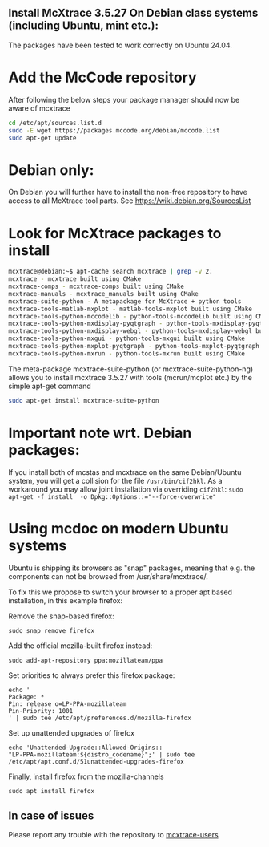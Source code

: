 ## Install McXtrace 3.5.27 On Debian class systems (including Ubuntu, mint etc.):
The packages have been tested to work correctly on Ubuntu 24.04.

# Add the McCode repository
After following the below steps your package manager should now be aware of mcxtrace
```bash
cd /etc/apt/sources.list.d
sudo -E wget https://packages.mccode.org/debian/mccode.list
sudo apt-get update
```

# Debian only:
On Debian you will further have to install the non-free repository to have access to all McXtrace tool parts. See https://wiki.debian.org/SourcesList

# Look for McXtrace packages to install
```bash
mcxtrace@debian:~$ apt-cache search mcxtrace | grep -v 2.
mcxtrace - mcxtrace built using CMake
mcxtrace-comps - mcxtrace-comps built using CMake
mcxtrace-manuals - mcxtrace_manuals built using CMake
mcxtrace-suite-python - A metapackage for McXtrace + python tools
mcxtrace-tools-matlab-mxplot - matlab-tools-mxplot built using CMake
mcxtrace-tools-python-mccodelib - python-tools-mccodelib built using CMake
mcxtrace-tools-python-mxdisplay-pyqtgraph - python-tools-mxdisplay-pyqtgraph built using CMake
mcxtrace-tools-python-mxdisplay-webgl - python-tools-mxdisplay-webgl built using CMake
mcxtrace-tools-python-mxgui - python-tools-mxgui built using CMake
mcxtrace-tools-python-mxplot-pyqtgraph - python-tools-mxplot-pyqtgraph built using CMake
mcxtrace-tools-python-mxrun - python-tools-mxrun built using CMake
```
The meta-package mcxtrace-suite-python (or mcxtrace-suite-python-ng)
allows you to install mcxtrace 3.5.27 with tools (mcrun/mcplot etc.) by
the simple apt-get command
```bash
sudo apt-get install mcxtrace-suite-python
```

# Important note wrt. Debian packages:
If you install both of mcstas and mcxtrace on the same Debian/Ubuntu system, you will get a collision for the file `/usr/bin/cif2hkl`. As a workaround you may allow joint installation via overriding `cif2hkl`:
  `sudo apt-get -f install  -o Dpkg::Options::="--force-overwrite"`

# Using mcdoc on modern Ubuntu systems
Ubuntu is shipping its browsers as "snap" packages, meaning that
e.g. the components can not be browsed from /usr/share/mcxtrace/.

To fix this we propose to switch your browser to a proper apt based
installation, in this example firefox:

Remove the snap-based firefox:
```
sudo snap remove firefox
```
Add the official mozilla-built firefox instead:
```
sudo add-apt-repository ppa:mozillateam/ppa
```
Set priorities to always prefer this firefox package:
```
echo '
Package: *
Pin: release o=LP-PPA-mozillateam
Pin-Priority: 1001
' | sudo tee /etc/apt/preferences.d/mozilla-firefox
```
Set up unattended upgrades of firefox
```
echo 'Unattended-Upgrade::Allowed-Origins::
"LP-PPA-mozillateam:${distro_codename}";' | sudo tee
/etc/apt/apt.conf.d/51unattended-upgrades-firefox
```
Finally, install firefox from the mozilla-channels
```
sudo apt install firefox
```

## In case of issues
Please report any trouble with the repository to [mcxtrace-users](mailto:mcxtrace-users@mcxtrace.org)



